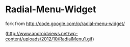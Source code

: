 Radial-Menu-Widget
==================

fork from http://code.google.com/p/radial-menu-widget/



(http://www.androidviews.net/wp-content/uploads/2012/10/RadialMenu1.gif)
